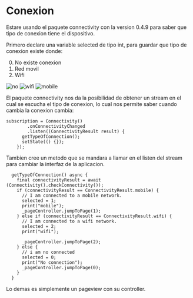 # Conexion

Estare usando el paquete connectivity con la version 0.4.9 para saber que tipo de conexion tiene el dispositivo.

Primero declare una variable selected de tipo int, para guardar que tipo de conexion existe donde:

0. No existe conexion
1. Red movil
2. Wifi

![no](https://github.com/elalo4171/flutter-conexion/blob/master/images/Screenshot_20200719-181542.jpg)
![wifi](https://github.com/elalo4171/flutter-conexion/blob/master/images/Screenshot_20200719-181555.jpg)
![mobile](https://github.com/elalo4171/flutter-conexion/blob/master/images/Screenshot_20200719-181602.jpg)

El paquete connectivity nos da la posibilidad de obtener un stream en el cual se escucha el tipo de conexion, lo cual nos permite saber cuando cambia la conexion cambia:

```
subscription = Connectivity()
        .onConnectivityChanged
        .listen((ConnectivityResult result) {
      getTypeOfConnection();
      setState(() {});
    });
```

Tambien cree un metodo que se mandara a llamar en el listen del stream para cambiar la interfaz de la aplicacion.

```
  getTypeOfConnection() async {
    final connectivityResult = await (Connectivity().checkConnectivity());
    if (connectivityResult == ConnectivityResult.mobile) {
      // I am connected to a mobile network.
      selected = 1;
      print("mobile");
      _pageController.jumpToPage(1);
    } else if (connectivityResult == ConnectivityResult.wifi) {
      // I am connected to a wifi network.
      selected = 2;
      print("wifi");

      _pageController.jumpToPage(2);
    } else {
      // i am no connected
      selected = 0;
      print("No connection");
      _pageController.jumpToPage(0);
    }
  }
```

Lo demas es simplemente un pageview con su controller.